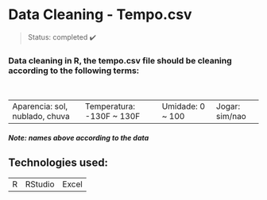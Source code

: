 <h1> Data Cleaning - Tempo.csv </h1>

> Status: completed ✔️
### Data cleaning in R, the tempo.csv file should be cleaning according to the following terms:
<table>
  <tr>
    <td>Aparencia: sol, nublado, chuva </td><br/>
    <td>Temperatura: -130F ~ 130F</td>
    <td>Umidade: 0 ~ 100</td>
    <td>Jogar: sim/nao</td>
  </tr>
</table>
<h5>Note: names above according to the data</h5>

## Technologies used:

<table>
  <tr>
    <td>R</td>
    <td>RStudio</td>
    <td>Excel</td>
  </tr>
</table>
